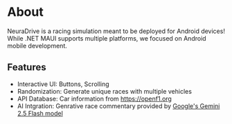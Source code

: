 # About

NeuraDrive is a racing simulation meant to be deployed for Android devices! While .NET MAUI supports multiple platforms, we focused on Android mobile development.

## Features
- Interactive UI: Buttons, Scrolling
- Randomization: Generate unique races with multiple vehicles
- API Database: Car information from <https://openf1.org>
- AI Intgration: Genrative race commentary provided by [Google's Gemini 2.5 Flash model](https://ai.google.dev/gemini-api/docs/models#gemini-2.5-flash)
